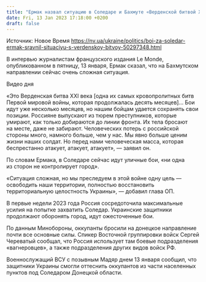 ```yaml
---
title: "Ермак назвал ситуацию в Соледаре и Бахмуте «Верденской битвой XXI века»"
date: Fri, 13 Jan 2023 17:18:00 +0200
draft: false
---
```

Источник: Новое Время https://nv.ua/ukraine/politics/boi-za-soledar-ermak-sravnil-situaciyu-s-verdenskoy-bitvoy-50297348.html


 В интервью журналистам французского издания Le Monde, опубликованном в пятницу, 13 января, Ермак сказал, что на Бахмутском направлении сейчас очень сложная ситуация.

 Видео дня   

«Это Верденская битва XXI века [одна их самых кровопролитных битв Первой мировой войны, которая продолжалась десять месяцев]… Бои идут уже несколько месяцев, но нашим бойцам удается сохранять свои позиции. Россияне выпускают из тюрем преступников, которые умирают, как только добираются до линии фронта. Их тела бросают на месте, даже не забирают. Человеческих потерь с российской стороны много, намного больше, чем у нас. Мы явно больше ценим жизни наших солдат. Но перед нами человеческая масса, которая беспрестанно атакует, атакует, атакует», — заявил он.

По словам Ермака, в Соледаре сейчас идут уличные бои, «ни одна из сторон не контролирует город».

«Ситуация сложная, но мы преследуем в этой войне одну цель — освободить наши территории, полностью восстановить территориальную целостность Украины», — добавил глава ОП.

В первые недели 2023 года Россия сосредоточила максимальные усилия на попытке захватить Соледар. Украинские защитники продолжают оборонять город, идут ожесточенные бои.

По данным Минобороны, оккупанты бросили на донецкое направление почти все основные силы. Спикер Восточной группировки войск Сергей Череватый сообщал, что Россия использует там боевые подразделения «вагнеровцев», а также подразделения других видов войск РФ.

Военнослужащий ВСУ с позывным Мадяр днем 13 января сообщил, что защитники Украины смогли оттеснить оккупантов из части населенных пунктов под Соледаром Донецкой области.
